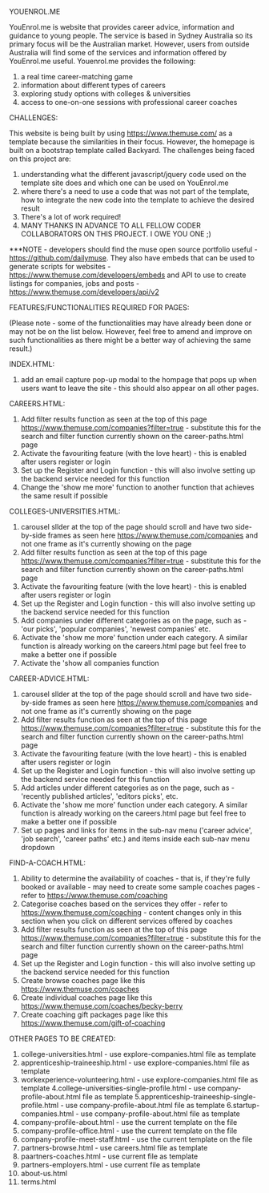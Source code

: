 YOUENROL.ME


YouEnrol.me is website that provides career advice, information and guidance to young people. The service is based in Sydney Australia so its primary focus will be the Australian market. However, users from outside Australia will find some of the services and information offered by YouEnrol.me useful. Youenrol.me provides the following:

1. a real time career-matching game
2. information about different types of careers
4. exploring study options with colleges & universities
5. access to one-on-one sessions with professional career coaches

CHALLENGES:

This website is being built by using https://www.themuse.com/ as a template because the similarities in their focus. However, the homepage is built on a bootstrap template called Backyard. The challenges being faced on this project are:

1. understanding what the different javascript/jquery code used on the template site does and which one can be used on YouEnrol.me
2. where there's a need to use a code that was not part of the template, how to integrate the new code into the template to achieve the desired result
3. There's a lot of work required! 
4. MANY THANKS IN ADVANCE TO ALL FELLOW CODER COLLABORATORS ON THIS PROJECT. I OWE YOU ONE ;)

***NOTE - developers should find the muse open source portfolio useful - https://github.com/dailymuse. They also have embeds that can be used to generate scripts for websites - https://www.themuse.com/developers/embeds and API to use to create listings for companies, jobs and posts - https://www.themuse.com/developers/api/v2

FEATURES/FUNCTIONALITIES REQUIRED FOR PAGES:

(Please note - some of the functionalities may have already been done or may not be on the list below. However, feel free to amend and improve on such functionalities as there might be a better way of achieving the same result.)

INDEX.HTML:

1. add an email capture pop-up modal to the hompage that pops up when users want to leave the site - this should also appear on all other pages.


CAREERS.HTML:

1. Add filter results function as seen at the top of this page https://www.themuse.com/companies?filter=true - substitute this for the search and filter function currently shown on the career-paths.html page
2. Activate the favouriting feature (with the love heart) - this is enabled after users register or login
3. Set up the Register and Login function - this will also involve setting up the backend service needed for this function
4. Change the 'show me more' function to another function that achieves the same result if possible

COLLEGES-UNIVERSITIES.HTML:

1. carousel sllder at the top of the page should scroll and have two side-by-side frames as seen here https://www.themuse.com/companies and not one frame as it's currently showing on the page
2. Add filter results function as seen at the top of this page https://www.themuse.com/companies?filter=true - substitute this for the search and filter function currently shown on the career-paths.html page
3. Activate the favouriting feature (with the love heart) - this is enabled after users register or login
4. Set up the Register and Login function - this will also involve setting up the backend service needed for this function
5. Add companies under different categories as on the page, such as - 'our picks', 'popular companies', 'newest companies' etc.
6. Activate the 'show me more' function under each category. A similar function is already working on the careers.html page but feel free to make a better one if possible
7. Activate the 'show all companies function

CAREER-ADVICE.HTML:

1. carousel sllder at the top of the page should scroll and have two side-by-side frames as seen here https://www.themuse.com/companies and not one frame as it's currently showing on the page
2. Add filter results function as seen at the top of this page https://www.themuse.com/companies?filter=true - substitute this for the search and filter function currently shown on the career-paths.html page
3. Activate the favouriting feature (with the love heart) - this is enabled after users register or login
4. Set up the Register and Login function - this will also involve setting up the backend service needed for this function
5. Add articles under different categories as on the page, such as - 'recently published articles', 'editors picks', etc.
6. Activate the 'show me more' function under each category. A similar function is already working on the careers.html page but feel free to make a better one if possible
7. Set up pages and links for items in the sub-nav menu ('career advice', 'job search', 'career paths' etc.) and items inside each sub-nav menu dropdown

FIND-A-COACH.HTML:

1. Ability to determine the availability of coaches - that is, if they're fully booked or available - may need to create some sample coaches pages - refer to https://www.themuse.com/coaching
2. Categorise coaches based on the services they offer - refer to https://www.themuse.com/coaching - content changes only in this section when you click on different services offered by coaches
3. Add filter results function as seen at the top of this page https://www.themuse.com/companies?filter=true - substitute this for the search and filter function currently shown on the career-paths.html page
4. Set up the Register and Login function - this will also involve setting up the backend service needed for this function
5. Create browse coaches page like this https://www.themuse.com/coaches
6. Create individual coaches page like this https://www.themuse.com/coaches/becky-berry
7. Create coaching gift packages page like this https://www.themuse.com/gift-of-coaching


OTHER PAGES TO BE CREATED:

1. college-universities.html - use explore-companies.html file as template
2. apprenticeship-traineeship.html - use explore-companies.html file as template
3. workexperience-volunteering.html - use explore-companies.html file as template
4.college-universities-single-profile.html - use company-profile-about.html file as template
5.apprenticeship-traineeship-single-profile.html - use company-profile-about.html file as template
6.startup-companies.html - use company-profile-about.html file as template
7. company-profile-about.html - use the current template on the file
8. company-profile-office.html - use the current template on the file
9. company-profile-meet-staff.html - use the current template on the file
10. partners-browse.html - use careers.html file as template
11. paartners-coaches.html - use current file as template
12. partners-employers.html - use current file as template
13. about-us.html
14. terms.html


